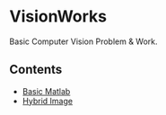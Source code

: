 # VisionWorks
Basic Computer Vision Problem &amp; Work.

## Contents

* [Basic Matlab](BasicMatlab)
* [Hybrid Image](HybridImage)